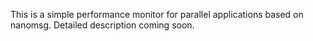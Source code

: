 This is a simple performance monitor for parallel applications based on nanomsg.
Detailed description coming soon.
